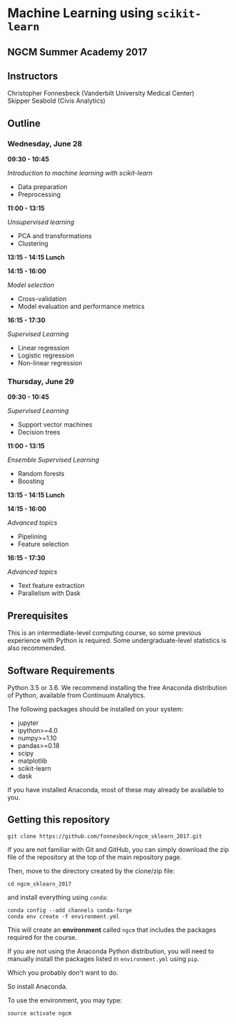 # Machine Learning using `scikit-learn`

## NGCM Summer Academy 2017



## Instructors

Christopher Fonnesbeck (Vanderbilt University Medical Center)  
Skipper Seabold (Civis Analytics)

## Outline

### Wednesday, June 28

**09:30 - 10:45**

*Introduction to machine learning with scikit-learn*

- Data preparation
- Preprocessing


**11:00 - 13:15**

*Unsupervised learning*

- PCA and transformations
- Clustering


**13:15 - 14:15 Lunch**

**14:15 - 16:00**

*Model selection*

- Cross-validation
- Model evaluation and performance metrics


**16:15 - 17:30**

*Supervised Learning*

- Linear regression
- Logistic regression
- Non-linear regression

### Thursday, June 29

**09:30 - 10:45**

*Supervised Learning*

- Support vector machines
- Decision trees

**11:00 - 13:15**

*Ensemble Supervised Learning*

- Random forests
- Boosting

**13:15 - 14:15 Lunch**

**14:15 - 16:00**

*Advanced topics*

- Pipelining
- Feature selection


**16:15 - 17:30**

*Advanced topics*

- Text feature extraction
- Parallelism with Dask


## Prerequisites

This is an intermediate-level computing course, so some previous experience with Python is required. Some undergraduate-level statistics is also recommended.

## Software Requirements

Python 3.5 or 3.6. We recommend installing the free Anaconda distribution of Python, available from Continuum Analytics.

The following packages should be installed on your system:

- jupyter
- ipython>=4.0
- numpy>=1.10
- pandas>=0.18
- scipy
- matplotlib
- scikit-learn
- dask

If you have installed Anaconda, most of these may already be available to you.

## Getting this repository

    git clone https://github.com/fonnesbeck/ngcm_sklearn_2017.git

If you are not familiar with Git and GitHub, you can simply download the zip file of the repository at the top of the main repository page.

Then, move to the directory created by the clone/zip file:

    cd ngcm_sklearn_2017

and install everything using `conda`:

    conda config --add channels conda-forge
    conda env create -f environment.yml
    
This will create an **environment** called `ngcm` that includes the packages required for the course.    
    
If you are not using the Anaconda Python distribution, you will need to manually install the packages listed in `environment.yml` using `pip`.

Which you probably don't want to do.

So install Anaconda.

To use the environment, you may type:

    source activate ngcm
